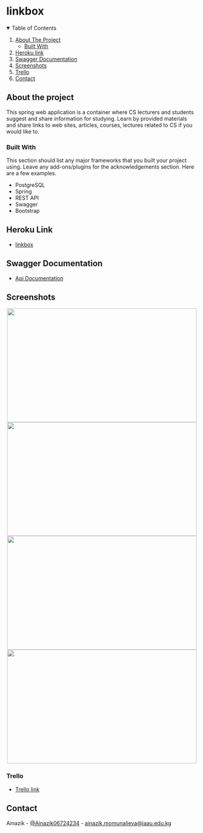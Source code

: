 # linkbox

<!-- TABLE OF CONTENTS -->
<details open="open">
  <summary>Table of Contents</summary>
  <ol>
    <li>
      <a href="#about-the-project">About The Project</a>
      <ul>
        <li><a href="#built-with">Built With</a></li>
      </ul>
    </li>
    <li>
      <a href="#heroku-link">Heroku link</a>
    </li>
    <li><a href="#swagger-documentation">Swagger Documentation</a></li>
    <li><a href="#screenshots">Screenshots</a></li>
    <li><a href="#trello">Trello</a></li>
    <li><a href="#contact">Contact</a></li>
  </ol>
</details>

## About the project
This spring web application is a container where CS lecturers and students suggest and share information for studying.
Learn by provided materials and share links to web sites, articles, courses, lectures related to CS if you would like to.

### Built With

This section should list any major frameworks that you built your project using. Leave any add-ons/plugins for the acknowledgements section. Here are a few examples.
* PostgreSQL
* Spring
* REST API
* Swagger
* Bootstrap


## Heroku Link
<ul>
  <li><a href="https://linkboxdoc.herokuapp.com/">linkbox</a></li>
</ul>

## Swagger Documentation
<ul>
  <li><a href="https://linkboxdoc.herokuapp.com/swagger-ui.html#/">Api Documentation</a></li>
</ul>

## Screenshots
<div align="center">
  <img src="https://sun9-36.userapi.com/impg/92qkSLKl-n0W9ybmmDmPvdA42E97d2CTS_m3vA/7VTc09Ttw_8.jpg?size=2560x1553&quality=96&sign=695fd98f1a4ffbb6f9c5d16736d1c6de&type=album" width="500" height="300">
  <img src="https://sun9-66.userapi.com/impg/iMc5zKMSTCPH-0pMyrWDo_z6wWy2P2xJRFErHw/ub-x7-X0b5Y.jpg?size=2560x1550&quality=96&sign=3a121b7c5cb6eff7119e26284c8be576&type=album" width="500" height="300">
  <img src="https://sun9-10.userapi.com/impg/XRSaR9mLUiqTb5bqu9vrWwyG6f6qurJ11aQdiQ/yvHYzm7g1lk.jpg?size=2560x1551&quality=96&sign=c822bd17baa8ff13b20c1444138eacaf&type=album" width="500" height="300">
  <img src="https://sun9-34.userapi.com/impg/cbYGgzVTcph6lFVzR_7W-S9E3GiD-puRqIPEfw/JkzLyJRxp8Y.jpg?size=2560x1548&quality=96&sign=3c473984a8aa2de62dde9cce0db11617&type=album" width="500" height="300">
</div>

### Trello
* [Trello link](https://trello.com/b/CSBmzq0n/java-backend-final-project)

## Contact

Ainazik - [@Ainazik06724234](https://twitter.com/Ainazik06724234) - ainazik.momunalieva@iaau.edu.kg
